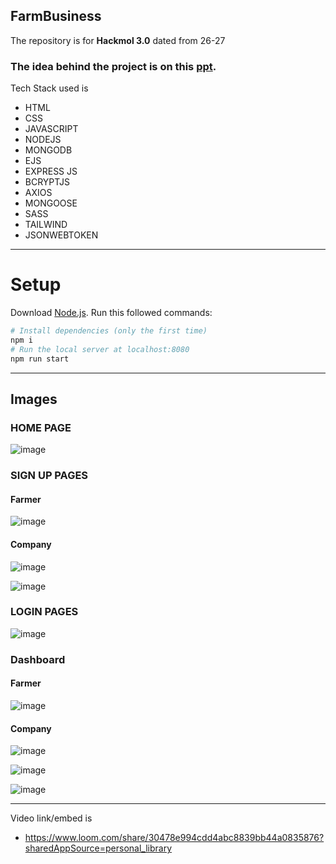 ## FarmBusiness
The repository is for <strong>Hackmol 3.0</strong> dated from 26-27
  
   ###  The idea behind the project is on this   [ppt](https://docs.google.com/presentation/d/1P77r3UcnPb-IerrsOJiK4A_6ZLH1UVL2/edit?usp=sharing&ouid=106774572943632079902&rtpof=true&sd=true).

  
<!--   ###Illustration of of our project -->
Tech Stack used is 
- HTML
- CSS
- JAVASCRIPT
- NODEJS
- MONGODB
- EJS
- EXPRESS JS
- BCRYPTJS
- AXIOS
- MONGOOSE
- SASS
- TAILWIND
- JSONWEBTOKEN

---


# Setup
Download [Node.js](https://nodejs.org/en/download/).
Run this followed commands:

``` bash
# Install dependencies (only the first time)
npm i
# Run the local server at localhost:8080
npm run start
```

---
## Images
<h3>HOME PAGE</h3>

![image](https://github.com/18ankitjha/FarmBusiness/blob/main/Web%20capture_27-2-2022_231919_localhost.jpeg)


<h3>SIGN UP PAGES</h3>

<h4>Farmer</h4>

![image](https://github.com/18ankitjha/FarmBusiness/blob/main/Web%20capture_27-2-2022_232132_localhost.jpeg)

<h4>Company</h4>

![image](https://github.com/18ankitjha/FarmBusiness/blob/main/Web%20capture_27-2-2022_232742_localhost.jpeg)


![image](https://github.com/18ankitjha/FarmBusiness/blob/main/Web%20capture_27-2-2022_232742_localhost.jpeg)


<h3>LOGIN PAGES</h3>

![image](https://github.com/18ankitjha/FarmBusiness/blob/main/Web%20capture_28-2-2022_01847_localhost.jpeg)


<h3>Dashboard</h3>

<h4>Farmer</h4>

![image](https://github.com/18ankitjha/FarmBusiness/blob/main/Web%20capture_27-2-2022_23241_localhost.jpeg)

<h4>Company</h4>


![image](https://github.com/18ankitjha/FarmBusiness/blob/main/Web%20capture_27-2-2022_232944_localhost.jpeg)

![image](https://github.com/18ankitjha/FarmBusiness/blob/main/Web%20capture_27-2-2022_23315_localhost.jpeg)

![image](https://github.com/18ankitjha/FarmBusiness/blob/main/Web%20capture_28-2-2022_01551_localhost.jpeg)

---
Video link/embed is 


- https://www.loom.com/share/30478e994cdd4abc8839bb44a0835876?sharedAppSource=personal_library


